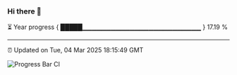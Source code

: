 ### Hi there 👋

⏳ Year progress { █████▁▁▁▁▁▁▁▁▁▁▁▁▁▁▁▁▁▁▁▁▁▁▁▁▁ } 17.19 %

---

⏰ Updated on Tue, 04 Mar 2025 18:15:49 GMT

![Progress Bar CI](https://github.com/code-lakshay/GitHub-Actions-Demo/workflows/Progress%20Bar%20CI/badge.svg)
